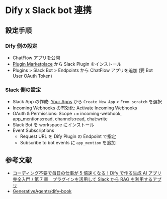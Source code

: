 # Dify x Slack bot 連携

## 設定手順

### Dify 側の設定

- ChatFlow アプリを公開
- [Plugin Marketplace](https://cloud.dify.ai/plugins?category=discover) から Slack Plugin をインストール
- Plugins > Slack Bot > Endpoints から ChatFlow アプリを追加 (要 Bot User OAuth Token)

### Slack 側の設定

- Slack App の作成: [Your Apps](https://api.slack.com/apps) から `Create New App` > `From scratch` を選択
- Incoming Webhooks の有効化: Activate Incoming Webhooks
- OAuth & Permissions: Scope += incoming-webhook, app_mentions:read, channels:read, chat:write
- Slack Bot を workspace にインストール
- Event Subscriptions
  - Request URL を Dify Plugin の Endpoint で指定
  - Subscribe to bot events に `app_mention` を追加

## 参考文献

- [コーディング不要で毎日の仕事が 5 倍速くなる！Dify で作る生成 AI アプリ完全入門 / 第 7 章　プラグインを活用して Slack から RAG を利用するアプリ](https://bookplus.nikkei.com/atcl/catalog/25/03/21/01919/)
- [GenerativeAgents/dify-book](https://github.com/GenerativeAgents/dify-book)
